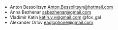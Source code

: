 - Anton Bessolitsyn Anton.Bessolitsyn@hotmail.com
- Anna Bezhenar asbezhenar@gmail.com
- Vladimir Katin katin.v.v@gmail.com @fox_gal
- Alexander Orlov eaglophone@gmail.com
